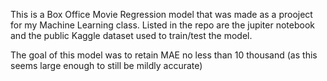 This is a Box Office Movie Regression model that was made as a prooject for my Machine Learning class. Listed in the repo are the jupiter notebook and the public Kaggle dataset used to train/test the model.

The goal of this model was to retain MAE no less than 10 thousand (as this seems large enough to still be mildly accurate)

